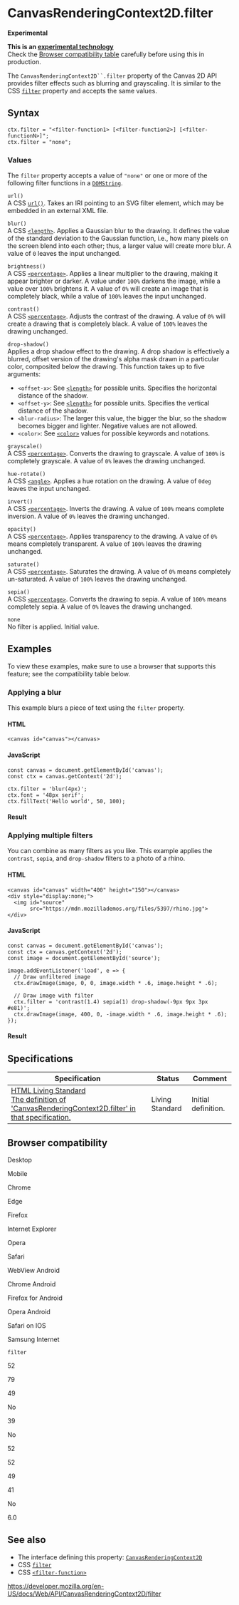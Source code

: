 # CanvasRenderingContext2D.filter

**Experimental**

**This is an [experimental technology](https://developer.mozilla.org/en-US/docs/MDN/Guidelines/Conventions_definitions#experimental)**  
Check the [Browser compatibility table](#browser_compatibility) carefully before using this in production.

The ` CanvasRenderingContext2D``.filter ` property of the Canvas 2D API provides filter effects such as blurring and grayscaling. It is similar to the CSS [`filter`](https://developer.mozilla.org/en-US/docs/Web/CSS/filter) property and accepts the same values.

## Syntax

    ctx.filter = "<filter-function1> [<filter-function2>] [<filter-functionN>]";
    ctx.filter = "none";

### Values

The `filter` property accepts a value of `"none"` or one or more of the following filter functions in a [`DOMString`](../domstring).

`url()`  
A CSS [`url()`](<https://developer.mozilla.org/en-US/docs/Web/CSS/url()>). Takes an IRI pointing to an SVG filter element, which may be embedded in an external XML file.

`blur()`  
A CSS [`<length>`](https://developer.mozilla.org/en-US/docs/Web/CSS/length). Applies a Gaussian blur to the drawing. It defines the value of the standard deviation to the Gaussian function, i.e., how many pixels on the screen blend into each other; thus, a larger value will create more blur. A value of `0` leaves the input unchanged.

`brightness()`  
A CSS [`<percentage>`](https://developer.mozilla.org/en-US/docs/Web/CSS/percentage). Applies a linear multiplier to the drawing, making it appear brighter or darker. A value under `100%` darkens the image, while a value over `100%` brightens it. A value of `0%` will create an image that is completely black, while a value of `100%` leaves the input unchanged.

`contrast()`  
A CSS [`<percentage>`](https://developer.mozilla.org/en-US/docs/Web/CSS/percentage). Adjusts the contrast of the drawing. A value of `0%` will create a drawing that is completely black. A value of `100%` leaves the drawing unchanged.

`drop-shadow()`  
Applies a drop shadow effect to the drawing. A drop shadow is effectively a blurred, offset version of the drawing's alpha mask drawn in a particular color, composited below the drawing. This function takes up to five arguments:

- `<offset-x>`: See [`<length>`](https://developer.mozilla.org/en-US/docs/Web/CSS/length) for possible units. Specifies the horizontal distance of the shadow.
- `<offset-y>`: See [`<length>`](https://developer.mozilla.org/en-US/docs/Web/CSS/length) for possible units. Specifies the vertical distance of the shadow.
- `<blur-radius>`: The larger this value, the bigger the blur, so the shadow becomes bigger and lighter. Negative values are not allowed.
- `<color>`: See [`<color>`](https://developer.mozilla.org/en-US/docs/Web/CSS/color_value) values for possible keywords and notations.

`grayscale()`  
A CSS [`<percentage>`](https://developer.mozilla.org/en-US/docs/Web/CSS/percentage). Converts the drawing to grayscale. A value of `100%` is completely grayscale. A value of `0%` leaves the drawing unchanged.

`hue-rotate()`  
A CSS [`<angle>`](https://developer.mozilla.org/en-US/docs/Web/CSS/angle). Applies a hue rotation on the drawing. A value of `0deg` leaves the input unchanged.

`invert()`  
A CSS [`<percentage>`](https://developer.mozilla.org/en-US/docs/Web/CSS/percentage). Inverts the drawing. A value of `100%` means complete inversion. A value of `0%` leaves the drawing unchanged.

`opacity()`  
A CSS [`<percentage>`](https://developer.mozilla.org/en-US/docs/Web/CSS/percentage). Applies transparency to the drawing. A value of `0%` means completely transparent. A value of `100%` leaves the drawing unchanged.

`saturate()`  
A CSS [`<percentage>`](https://developer.mozilla.org/en-US/docs/Web/CSS/percentage). Saturates the drawing. A value of `0%` means completely un-saturated. A value of `100%` leaves the drawing unchanged.

`sepia()`  
A CSS [`<percentage>`](https://developer.mozilla.org/en-US/docs/Web/CSS/percentage). Converts the drawing to sepia. A value of `100%` means completely sepia. A value of `0%` leaves the drawing unchanged.

`none`  
No filter is applied. Initial value.

## Examples

To view these examples, make sure to use a browser that supports this feature; see the compatibility table below.

### Applying a blur

This example blurs a piece of text using the `filter` property.

#### HTML

    <canvas id="canvas"></canvas>

#### JavaScript

    const canvas = document.getElementById('canvas');
    const ctx = canvas.getContext('2d');

    ctx.filter = 'blur(4px)';
    ctx.font = '48px serif';
    ctx.fillText('Hello world', 50, 100);

#### Result

### Applying multiple filters

You can combine as many filters as you like. This example applies the `contrast`, `sepia`, and `drop-shadow` filters to a photo of a rhino.

#### HTML

    <canvas id="canvas" width="400" height="150"></canvas>
    <div style="display:none;">
      <img id="source"
           src="https://mdn.mozillademos.org/files/5397/rhino.jpg">
    </div>

#### JavaScript

    const canvas = document.getElementById('canvas');
    const ctx = canvas.getContext('2d');
    const image = document.getElementById('source');

    image.addEventListener('load', e => {
      // Draw unfiltered image
      ctx.drawImage(image, 0, 0, image.width * .6, image.height * .6);

      // Draw image with filter
      ctx.filter = 'contrast(1.4) sepia(1) drop-shadow(-9px 9px 3px #e81)';
      ctx.drawImage(image, 400, 0, -image.width * .6, image.height * .6);
    });

#### Result

## Specifications

<table><thead><tr class="header"><th>Specification</th><th>Status</th><th>Comment</th></tr></thead><tbody><tr class="odd"><td><a href="https://html.spec.whatwg.org/multipage/scripting.html#filters">HTML Living Standard<br />
<span class="small">The definition of 'CanvasRenderingContext2D.filter' in that specification.</span></a></td><td><span class="spec-living">Living Standard</span></td><td>Initial definition.</td></tr></tbody></table>

## Browser compatibility

Desktop

Mobile

Chrome

Edge

Firefox

Internet Explorer

Opera

Safari

WebView Android

Chrome Android

Firefox for Android

Opera Android

Safari on IOS

Samsung Internet

`filter`

52

79

49

No

39

No

52

52

49

41

No

6.0

## See also

- The interface defining this property: [`CanvasRenderingContext2D`](../canvasrenderingcontext2d)
- CSS [`filter`](https://developer.mozilla.org/en-US/docs/Web/CSS/filter)
- CSS [`<filter-function>`](https://developer.mozilla.org/en-US/docs/Web/CSS/filter-function)

<a href="https://developer.mozilla.org/en-US/docs/Web/API/CanvasRenderingContext2D/filter" class="_attribution-link">https://developer.mozilla.org/en-US/docs/Web/API/CanvasRenderingContext2D/filter</a>
